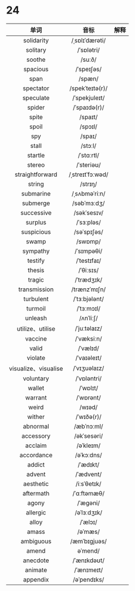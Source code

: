 # 24

|         单词         |       音标       | 解释 |
| :------------------: | :--------------: | :--: |
|      solidarity      |  /ˌsɒlɪˈdærəti/  |      |
|       solitary       |    /ˈsɒlətri/    |      |
|        soothe        |      /suːð/      |      |
|       spacious       |    /ˈspeɪʃəs/    |      |
|         span         |      /spæn/      |      |
|      spectator       | /spekˈteɪtə(r)/  |      |
|      speculate       |  /ˈspekjuleɪt/   |      |
|        spider        |   /ˈspaɪdə(r)/   |      |
|        spite         |     /spaɪt/      |      |
|        spoil         |     /spɔɪl/      |      |
|         spy          |      /spaɪ/      |      |
|        stall         |     /stɔːl/      |      |
|       startle        |    /ˈstɑːrtl/    |      |
|        stereo        |    /ˈsteriəʊ/    |      |
|   straightforward    | /ˌstreɪtˈfɔːwəd/ |      |
|        string        |     /strɪŋ/      |      |
|      submarine       |  /ˌsʌbməˈriːn/   |      |
|       submerge       |   /səbˈmɜːdʒ/    |      |
|      successive      |   /səkˈsesɪv/    |      |
|       surplus        |    /ˈsɜːpləs/    |      |
|      suspicious      |   /səˈspɪʃəs/    |      |
|        swamp         |     /swɒmp/      |      |
|       sympathy       |    /ˈsɪmpəθi/    |      |
|       testify        |   /ˈtestɪfaɪ/    |      |
|        thesis        |    /ˈθiːsɪs/     |      |
|        tragic        |    /ˈtrædʒɪk/    |      |
|     transmission     |   /trænzˈmɪʃn/   |      |
|      turbulent       |  /ˈtɜːbjələnt/   |      |
|       turmoil        |    /ˈtɜːmɔɪl/    |      |
|       unleash        |    /ʌnˈliːʃ/     |      |
|   utilize、utilise   |   /ˈjuːtəlaɪz/   |      |
|       vaccine        |    /ˈvæksiːn/    |      |
|        valid         |     /ˈvælɪd/     |      |
|       violate        |   /ˈvaɪəleɪt/    |      |
| visualize、visualise |   /ˈvɪʒuəlaɪz/   |      |
|      voluntary       |   /ˈvɒləntri/    |      |
|        wallet        |     /ˈwɒlɪt/     |      |
|       warrant        |    /ˈwɒrənt/     |      |
|        weird         |      /wɪəd/      |      |
|        wither        |    /ˈwɪðə(r)/    |      |
|       abnormal       |    /æbˈnɔːml/    |      |
|      accessory       |   /əkˈsesəri/    |      |
|       acclaim        |    /əˈkleɪm/     |      |
|      accordance      |    /əˈkɔːdns/    |      |
|        addict        |     /ˈædɪkt/     |      |
|        advent        |    /ˈædvent/     |      |
|      aesthetic       |   /iːsˈθetɪk/    |      |
|      aftermath       |   /ˈɑːftəmæθ/    |      |
|        agony         |     /ˈæɡəni/     |      |
|       allergic       |   /əˈlɜːdʒɪk/    |      |
|        alloy         |     /ˈælɔɪ/      |      |
|        amass         |     /əˈmæs/      |      |
|      ambiguous       |   /æmˈbɪɡjuəs/   |      |
|        amend         |     əˈmend/      |      |
|       anecdote       |   /ˈænɪkdəʊt/    |      |
|       animate        |    /ˈænɪmeɪt/    |      |
|       appendix       |   /əˈpendɪks/    |      |